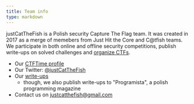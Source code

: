 ```yaml
---
title: Team info
type: markdown
---
```


justCatTheFish is a Polish security Capture The Flag team. It was created in 2017 as a merge of memebers from Just Hit the Core and C@tfish teams. We participate in both online and offline security competitions, publish write-ups on solved challenges and [organize CTFs](https://ctftime.org/ctf/399). 

* Our [CTFTime profile](https://ctftime.org/team/33893/)
* Our Twitter: [@justCatTheFish](https://twitter.com/justCatTheFish/)
* Our [write-ups](https://github.com/justcatthefish/ctf-writeups)
  * though, we also publish write-ups to "Programista", a polish programming magazine
* Contact us on justcatthefish@gmail.com
